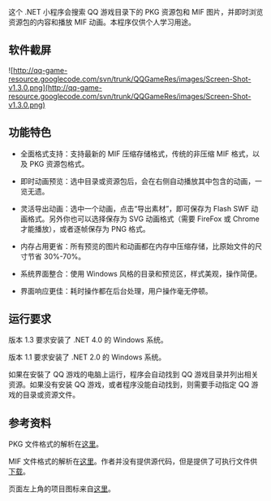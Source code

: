 这个 .NET 小程序会搜索 QQ 游戏目录下的 PKG 资源包和 MIF 图片，并即时浏览资源包的内容和播放 MIF 动画。本程序仅供个人学习用途。

## 软件截屏 ##

![http://qq-game-resource.googlecode.com/svn/trunk/QQGameRes/images/Screen-Shot-v1.3.0.png](http://qq-game-resource.googlecode.com/svn/trunk/QQGameRes/images/Screen-Shot-v1.3.0.png)

## 功能特色 ##

  * 全面格式支持：支持最新的 MIF 压缩存储格式，传统的非压缩 MIF 格式，以及 PKG 资源包格式。

  * 即时动画预览：选中目录或资源包后，会在右侧自动播放其中包含的动画，一览无遗。

  * 灵活导出动画：选中一个动画，点击“导出素材”，即可保存为 Flash SWF 动画格式。另外你也可以选择保存为 SVG 动画格式（需要 FireFox 或 Chrome 才能播放），或者逐帧保存为 PNG 格式。

  * 内存占用更省：所有预览的图片和动画都在内存中压缩存储，比原始文件的尺寸节省 30%-70%。

  * 系统界面整合：使用 Windows 风格的目录和预览区，样式美观，操作简便。

  * 界面响应更佳：耗时操作都在后台处理，用户操作毫无停顿。

## 运行要求 ##

版本 1.3 要求安装了 .NET 4.0 的 Windows 系统。

版本 1.1 要求安装了 .NET 2.0 的 Windows 系统。

如果在安裝了 QQ 游戏的电脑上运行，程序会自动找到 QQ 游戏目录并列出相关资源。如果没有安装 QQ 游戏，或者程序没能自动找到，则需要手动指定 QQ 游戏的目录或资源文件。

## 参考资料 ##

PKG 文件格式的解析在[这里](http://www.cppblog.com/tx7do/archive/2010/02/24/108364.html)。

MIF 文件格式的解析在[这里](http://umu618.wordpress.com/2006/04/02/%E7%BB%88%E4%BA%8E%E6%8A%8A-qqgame-%E7%94%A8%E7%9A%84-mif-%E6%A0%BC%E5%BC%8F%E7%9A%84%E5%9B%BE%E7%89%87%E7%A0%94%E7%A9%B6%E9%80%8F%E4%BA%86/)。作者并没有提供源代码，但是提供了可执行文件供[下载](http://umu.ys168.com/)。

页面左上角的项目图标来自[这里](http://www.iconarchive.com/show/oxygen-icons-by-oxygen-icons.org/Actions-document-preview-archive-icon.html)。